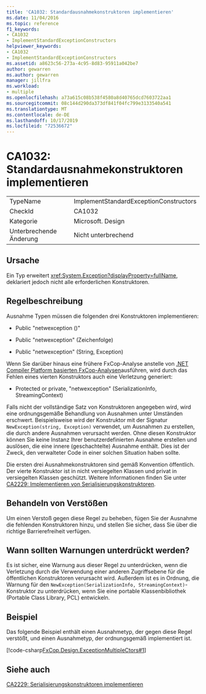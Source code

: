 ```yaml
---
title: 'CA1032: Standardausnahmekonstruktoren implementieren'
ms.date: 11/04/2016
ms.topic: reference
f1_keywords:
- CA1032
- ImplementStandardExceptionConstructors
helpviewer_keywords:
- CA1032
- ImplementStandardExceptionConstructors
ms.assetid: a8623c56-273a-4c95-8d83-95911a042be7
author: gewarren
ms.author: gewarren
manager: jillfra
ms.workload:
- multiple
ms.openlocfilehash: a73a615c08b538f4580a8d40765dcd7603722aa1
ms.sourcegitcommit: 08c144d290da373df841f04fc799e3133540a541
ms.translationtype: MT
ms.contentlocale: de-DE
ms.lasthandoff: 10/17/2019
ms.locfileid: "72536672"
---
```

# <a name="ca1032-implement-standard-exception-constructors"></a>CA1032: Standardausnahmekonstruktoren implementieren

|||
|-|-|
|TypeName|ImplementStandardExceptionConstructors|
|CheckId|CA1032|
|Kategorie|Microsoft. Design|
|Unterbrechende Änderung|Nicht unterbrechend|

## <a name="cause"></a>Ursache

Ein Typ erweitert <xref:System.Exception?displayProperty=fullName>, deklariert jedoch nicht alle erforderlichen Konstruktoren.

## <a name="rule-description"></a>Regelbeschreibung

Ausnahme Typen müssen die folgenden drei Konstruktoren implementieren:

- Public "netwexception ()"

- Public "netwexception" (Zeichenfolge)

- Public "netwexception" (String, Exception)

Wenn Sie darüber hinaus eine frühere FxCop-Analyse anstelle von [.NET Compiler Platform basierten FxCop-Analysen](../code-quality/roslyn-analyzers-overview.md)ausführen, wird durch das Fehlen eines vierten Konstruktors auch eine Verletzung generiert:

- Protected or private, "netwexception" (SerializationInfo, StreamingContext)

Falls nicht der vollständige Satz von Konstruktoren angegeben wird, wird eine ordnungsgemäße Behandlung von Ausnahmen unter Umständen erschwert. Beispielsweise wird der Konstruktor mit der Signatur `NewException(string, Exception)` verwendet, um Ausnahmen zu erstellen, die durch andere Ausnahmen verursacht werden. Ohne diesen Konstruktor können Sie keine Instanz Ihrer benutzerdefinierten Ausnahme erstellen und auslösen, die eine innere (geschachtelte) Ausnahme enthält. Dies ist der Zweck, den verwalteter Code in einer solchen Situation haben sollte.

Die ersten drei Ausnahmekonstruktoren sind gemäß Konvention öffentlich. Der vierte Konstruktor ist in nicht versiegelten Klassen und privat in versiegelten Klassen geschützt. Weitere Informationen finden Sie unter [CA2229: Implementieren von Serialisierungskonstruktoren](../code-quality/ca2229.md).

## <a name="how-to-fix-violations"></a>Behandeln von Verstößen

Um einen Verstoß gegen diese Regel zu beheben, fügen Sie der Ausnahme die fehlenden Konstruktoren hinzu, und stellen Sie sicher, dass Sie über die richtige Barrierefreiheit verfügen.

## <a name="when-to-suppress-warnings"></a>Wann sollten Warnungen unterdrückt werden?

Es ist sicher, eine Warnung aus dieser Regel zu unterdrücken, wenn die Verletzung durch die Verwendung einer anderen Zugriffsebene für die öffentlichen Konstruktoren verursacht wird. Außerdem ist es in Ordnung, die Warnung für den `NewException(SerializationInfo, StreamingContext)`-Konstruktor zu unterdrücken, wenn Sie eine portable Klassenbibliothek (Portable Class Library, PCL) entwickeln.

## <a name="example"></a>Beispiel

Das folgende Beispiel enthält einen Ausnahmetyp, der gegen diese Regel verstößt, und einen Ausnahmetyp, der ordnungsgemäß implementiert ist.

[!code-csharp[FxCop.Design.ExceptionMultipleCtors#1](../code-quality/codesnippet/CSharp/ca1032-implement-standard-exception-constructors_1.cs)]

## <a name="see-also"></a>Siehe auch

[CA2229: Serialisierungskonstruktoren implementieren](../code-quality/ca2229.md)
